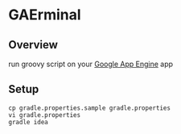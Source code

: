# GAErminal
## Overview
run groovy script on your [Google App Engine](https://developers.google.com/appengine/) app

## Setup
```
cp gradle.properties.sample gradle.properties
vi gradle.properties
gradle idea
```
